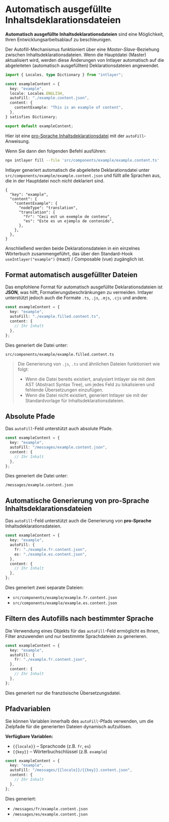 # Automatisch ausgefüllte Inhaltsdeklarationsdateien

**Automatisch ausgefüllte Inhaltsdeklarationsdateien** sind eine Möglichkeit, Ihren Entwicklungsarbeitsablauf zu beschleunigen.

Der Autofill-Mechanismus funktioniert über eine _Master-Slave_-Beziehung zwischen Inhaltsdeklarationsdateien. Wenn die Hauptdatei (Master) aktualisiert wird, werden diese Änderungen von Intlayer automatisch auf die abgeleiteten (automatisch ausgefüllten) Deklarationsdateien angewendet.

```ts fileName="src/components/example/example.content.ts"
import { Locales, type Dictionary } from "intlayer";

const exampleContent = {
  key: "example",
  locale: Locales.ENGLISH,
  autoFill: "./example.content.json",
  content: {
    contentExample: "This is an example of content",
  },
} satisfies Dictionary;

export default exampleContent;
```

Hier ist eine [pro-Sprache Inhaltsdeklarationsdatei](https://github.com/aymericzip/intlayer/blob/main/docs/de/per_locale_file.md) mit der `autoFill`-Anweisung.

Wenn Sie dann den folgenden Befehl ausführen:

```bash
npx intlayer fill --file 'src/components/example/example.content.ts'
```

Intlayer generiert automatisch die abgeleitete Deklarationsdatei unter `src/components/example/example.content.json` und füllt alle Sprachen aus, die in der Hauptdatei noch nicht deklariert sind.

```json5 fileName="src/components/example/example.content.json"
{
  "key": "example",
  "content": {
    "contentExample": {
      "nodeType": "translation",
      "translation": {
        "fr": "Ceci est un exemple de contenu",
        "es": "Este es un ejemplo de contenido",
      },
    },
  },
}
```

Anschließend werden beide Deklarationsdateien in ein einzelnes Wörterbuch zusammengeführt, das über den Standard-Hook `useIntlayer("example")` (react) / Composable (vue) zugänglich ist.

## Format automatisch ausgefüllter Dateien

Das empfohlene Format für automatisch ausgefüllte Deklarationsdateien ist **JSON**, was hilft, Formatierungsbeschränkungen zu vermeiden. Intlayer unterstützt jedoch auch die Formate `.ts`, `.js`, `.mjs`, `.cjs` und andere.

```ts fileName="src/components/example/example.content.ts"
const exampleContent = {
  key: "example",
  autoFill: "./example.filled.content.ts",
  content: {
    // Ihr Inhalt
  },
};
```

Dies generiert die Datei unter:

```
src/components/example/example.filled.content.ts
```

> Die Generierung von `.js`, `.ts` und ähnlichen Dateien funktioniert wie folgt:
>
> - Wenn die Datei bereits existiert, analysiert Intlayer sie mit dem AST (Abstract Syntax Tree), um jedes Feld zu lokalisieren und fehlende Übersetzungen einzufügen.
> - Wenn die Datei nicht existiert, generiert Intlayer sie mit der Standardvorlage für Inhaltsdeklarationsdateien.

## Absolute Pfade

Das `autoFill`-Feld unterstützt auch absolute Pfade.

```ts fileName="src/components/example/example.content.ts"
const exampleContent = {
  key: "example",
  autoFill: "/messages/example.content.json",
  content: {
    // Ihr Inhalt
  },
};
```

Dies generiert die Datei unter:

```
/messages/example.content.json
```

## Automatische Generierung von pro-Sprache Inhaltsdeklarationsdateien

Das `autoFill`-Feld unterstützt auch die Generierung von **pro-Sprache** Inhaltsdeklarationsdateien.

```ts fileName="src/components/example/example.content.ts"
const exampleContent = {
  key: "example",
  autoFill: {
    fr: "./example.fr.content.json",
    es: "./example.es.content.json",
  },
  content: {
    // Ihr Inhalt
  },
};
```

Dies generiert zwei separate Dateien:

- `src/components/example/example.fr.content.json`
- `src/components/example/example.es.content.json`

## Filtern des Autofills nach bestimmter Sprache

Die Verwendung eines Objekts für das `autoFill`-Feld ermöglicht es Ihnen, Filter anzuwenden und nur bestimmte Sprachdateien zu generieren.

```ts fileName="src/components/example/example.content.ts"
const exampleContent = {
  key: "example",
  autoFill: {
    fr: "./example.fr.content.json",
  },
  content: {
    // Ihr Inhalt
  },
};
```

Dies generiert nur die französische Übersetzungsdatei.

## Pfadvariablen

Sie können Variablen innerhalb des `autoFill`-Pfads verwenden, um die Zielpfade für die generierten Dateien dynamisch aufzulösen.

**Verfügbare Variablen:**

- `{{locale}}` – Sprachcode (z.B. `fr`, `es`)
- `{{key}}` – Wörterbuchschlüssel (z.B. `example`)

```ts fileName="src/components/example/example.content.ts"
const exampleContent = {
  key: "example",
  autoFill: "/messages/{{locale}}/{{key}}.content.json",
  content: {
    // Ihr Inhalt
  },
};
```

Dies generiert:

- `/messages/fr/example.content.json`
- `/messages/es/example.content.json`
